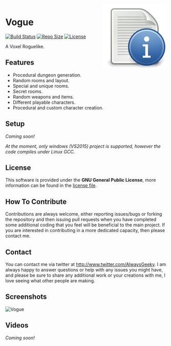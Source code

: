 <img src="readme_icon.png" align="right" />

# Vogue

[![Build Status](https://circleci.com/gh/AlwaysGeeky/Vogue.svg?style=shield&circle-token=cf7352c6949877a9b363a72e88f9ad1ebbc213c4)](https://circleci.com/gh/AlwaysGeeky/Vogue/tree/master)
[![Repo Size](https://reposs.herokuapp.com/?path=AlwaysGeeky/Vogue)](https://github.com/AlwaysGeeky/Vogue)
[![License](https://img.shields.io/badge/Licence-GNU-blue.svg)](https://github.com/AlwaysGeeky/Vogue/blob/master/LICENSE.md)

A Voxel Roguelike.

## Features
* Procedural dungeon generation.
* Random rooms and layout.
* Special and unique rooms.
* Secret rooms.
* Random weapons and items.
* Different playable characters.
* Procedural and custom character creation.

## Setup
*Coming soon!*

*At the moment, only windows (VS2015) project is supported, however the code compiles under Linux GCC.*

## License
This software is provided under the **GNU General Public License**, more information can be found in the [license file](https://github.com/AlwaysGeeky/Vogue/blob/master/LICENSE.md).

## How To Contribute
Contributions are always welcome, either reporting issues/bugs or forking the repository and then issuing pull requests when you have completed some additional coding that you feel will be beneficial to the main project. If you are interested in contributing in a more dedicated capacity, then please contact me.

## Contact
You can contact me via twitter at http://www.twitter.com/AlwaysGeeky. I am always happy to answer questions or help with any issues you might have, and please be sure to share any additional work or your creations with me, I love seeing what other people are making.

## Screenshots
![Vogue](http://i.imgur.com/tE3kIMJ.gif)

## Videos
*Coming soon!*

